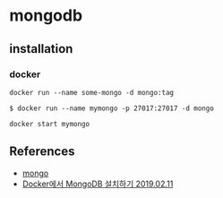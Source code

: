 # mongodb

## installation

### docker
```
docker run --name some-mongo -d mongo:tag
```

```
$ docker run --name mymongo -p 27017:27017 -d mongo
```

```
docker start mymongo
```

## References
* [mongo](https://hub.docker.com/_/mongo)
* [Docker에서 MongoDB 설치하기 2019.02.11](https://elfinlas.github.io/2019/02/11/docker-on-mongo/)